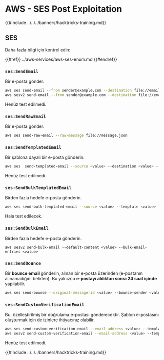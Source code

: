 # AWS - SES Post Exploitation

{{#include ../../../banners/hacktricks-training.md}}

## SES

Daha fazla bilgi için kontrol edin:

{{#ref}}
../aws-services/aws-ses-enum.md
{{#endref}}

### `ses:SendEmail`

Bir e-posta gönder.
```bash
aws ses send-email --from sender@example.com --destination file://emails.json --message file://message.json
aws sesv2 send-email --from sender@example.com --destination file://emails.json --message file://message.json
```
Henüz test edilmedi.

### `ses:SendRawEmail`

Bir e-posta gönder.
```bash
aws ses send-raw-email --raw-message file://message.json
```
### `ses:SendTemplatedEmail`

Bir şablona dayalı bir e-posta gönderin.
```bash
aws ses  send-templated-email --source <value> --destination <value> --template <value>
```
Henüz test edilmedi.

### `ses:SendBulkTemplatedEmail`

Birden fazla hedefe e-posta gönderin.
```bash
aws ses send-bulk-templated-email --source <value> --template <value>
```
Hala test edilecek.

### `ses:SendBulkEmail`

Birden fazla hedefe e-posta gönderin.
```
aws sesv2 send-bulk-email --default-content <value> --bulk-email-entries <value>
```
### `ses:SendBounce`

Bir **bounce email** gönderin, alınan bir e-posta üzerinden (e-postanın alınamadığını belirten). Bu yalnızca **e-postayı aldıktan sonra 24 saat içinde** yapılabilir.
```bash
aws ses send-bounce --original-message-id <value> --bounce-sender <value> --bounced-recipient-info-list <value>
```
### `ses:SendCustomVerificationEmail`

Bu, özelleştirilmiş bir doğrulama e-postası gönderecektir. Şablon e-postasını oluşturmak için de izinlere ihtiyacınız olabilir.
```bash
aws ses send-custom-verification-email --email-address <value> --template-name <value>
aws sesv2 send-custom-verification-email --email-address <value> --template-name <value>
```
Henüz test edilmedi. 

{{#include ../../../banners/hacktricks-training.md}}

